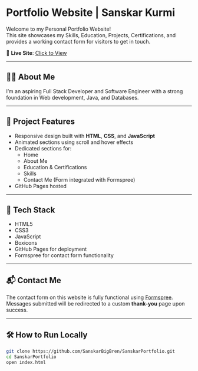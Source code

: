 # Portfolio Website | Sanskar Kurmi

Welcome to my Personal Portfolio Website!  
This site showcases my Skills, Education, Projects, Certifications, and provides a working contact form for visitors to get in touch.

🔗 **Live Site**: [Click to View](https://sanskarbigbren.github.io/SanskarPortfolio/)

---

## 🧑‍💻 About Me

I’m an aspiring Full Stack Developer and Software Engineer with a strong foundation in Web development, Java, and Databases.

---

## 📁 Project Features

- Responsive design built with **HTML**, **CSS**, and **JavaScript**
- Animated sections using scroll and hover effects
- Dedicated sections for:
  - Home
  - About Me
  - Education & Certifications
  - Skills
  - Contact Me (Form integrated with Formspree)
- GitHub Pages hosted

---

## 🚀 Tech Stack

- HTML5  
- CSS3  
- JavaScript  
- Boxicons  
- GitHub Pages for deployment  
- Formspree for contact form functionality

---

## 📬 Contact Me

The contact form on this website is fully functional using [Formspree](https://formspree.io/).  
Messages submitted will be redirected to a custom **thank-you** page upon success.

---

## 🛠️ How to Run Locally

```bash
git clone https://github.com/SanskarBigBren/SanskarPortfolio.git
cd SanskarPortfolio
open index.html
